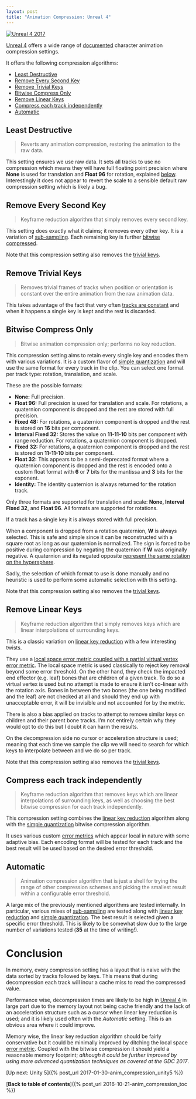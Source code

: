 ```yaml
---
layout: post
title: "Animation Compression: Unreal 4"
---
```

[![Unreal 4 2017](https://img.youtube.com/vi/WC6Xx_jLXmg/0.jpg)](https://www.youtube.com/watch?v=WC6Xx_jLXmg "Unrael 4 2017")

[Unreal 4](https://en.wikipedia.org/wiki/Unreal_Engine#Unreal_Engine_4) offers a wide range of [documented](https://docs.unrealengine.com/latest/INT/Engine/Animation/Sequences/) character animation compression settings.

It offers the following compression algorithms:
*   [Least Destructive](http://nfrechette.github.io/2017/01/11/anim_compression_unreal4/#least_destructive)
*   [Remove Every Second Key](http://nfrechette.github.io/2017/01/11/anim_compression_unreal4/#second_key)
*   [Remove Trivial Keys](http://nfrechette.github.io/2017/01/11/anim_compression_unreal4/#trivial_keys)
*   [Bitwise Compress Only](http://nfrechette.github.io/2017/01/11/anim_compression_unreal4/#bitwise_only)
*   [Remove Linear Keys](http://nfrechette.github.io/2017/01/11/anim_compression_unreal4/#remove_linear)
*   [Compress each track independently](http://nfrechette.github.io/2017/01/11/anim_compression_unreal4/#compress_independently)
*   [Automatic](http://nfrechette.github.io/2017/01/11/anim_compression_unreal4/#automatic_setting)

## Least Destructive
>  Reverts any animation compression, restoring the animation to the raw data.

This setting ensures we use raw data. It sets all tracks to use no compression which means they will have full floating point precision where **None** is used for translation and **Float 96** for rotation, explained [below](http://nfrechette.github.io/2017/01/11/anim_compression_unreal4/#bitwise_only). Interestingly it does not appear to revert the scale to a sensible default raw compression setting which is likely a bug.

## Remove Every Second Key
>  Keyframe reduction algorithm that simply removes every second key.

This setting does exactly what it claims; it removes every other key. It is a variation of [sub-sampling](http://nfrechette.github.io/2016/11/17/anim_compression_sub_sampling/). Each remaining key is further [bitwise compressed](http://nfrechette.github.io/2017/01/11/anim_compression_unreal4/#bitwise_only).

Note that this compression setting also removes the [trivial keys](http://nfrechette.github.io/2017/01/11/anim_compression_unreal4/#trivial_keys).

## Remove Trivial Keys
>  Removes trivial frames of tracks when position or orientation is constant over the entire animation from the raw animation data.

This takes advantage of the fact that very often [tracks are constant](http://nfrechette.github.io/2016/11/03/anim_compression_constant_tracks/) and when it happens a single key is kept and the rest is discarded.

## Bitwise Compress Only
>  Bitwise animation compression only; performs no key reduction.

This compression setting aims to retain every single key and encodes them with various variations. It is a custom flavor of [simple quantization](http://nfrechette.github.io/2016/11/15/anim_compression_quantization/) and will use the same format for every track in the clip. You can select one format per track type: rotation, translation, and scale.

These are the possible formats:
*   **None:** Full precision.
*   **Float 96:** Full precision is used for translation and scale. For rotations, a quaternion component is dropped and the rest are stored with full precision.
*   **Fixed 48:** For rotations, a quaternion component is dropped and the rest is stored on **16** bits per component.
*   **Interval Fixed 32:** Stores the value on **11-11-10** bits per component with range reduction. For rotations, a quaternion component is dropped.
*   **Fixed 32:** For rotations, a quaternion component is dropped and the rest is stored on **11-11-10** bits per component.
*   **Float 32:** This appears to be a semi-deprecated format where a quaternion component is dropped and the rest is encoded onto a custom float format with **6** or **7** bits for the mantissa and **3** bits for the exponent.
*   **Identity:** The identity quaternion is always returned for the rotation track.

Only three formats are supported for translation and scale: **None, Interval Fixed 32**, and **Float 96**. All formats are supported for rotations.

If a track has a single key it is always stored with full precision.

When a component is dropped from a rotation quaternion, **W** is always selected. This is safe and simple since it can be reconstructed with a square root as long as our quaternion is normalized. The sign is forced to be positive during compression by negating the quaternion if **W** was originally negative. A quaternion and its negated opposite [represent the same rotation on the hypersphere](https://en.wikipedia.org/wiki/Quaternions_and_spatial_rotation#The_hypersphere_of_rotations).

Sadly, the selection of which format to use is done manually and no heuristic is used to perform some automatic selection with this setting.

Note that this compression setting also removes the [trivial keys](http://nfrechette.github.io/2017/01/11/anim_compression_unreal4/#trivial_keys).

## Remove Linear Keys
>  Keyframe reduction algorithm that simply removes keys which are linear interpolations of surrounding keys.

This is a classic variation on [linear key reduction](http://nfrechette.github.io/2016/12/07/anim_compression_key_reduction/) with a few interesting twists.

They use a [local space error metric coupled with a partial virtual vertex error metric](http://nfrechette.github.io/2016/11/01/anim_compression_accuracy/). The local space metric is used classically to reject key removal beyond some error threshold. On the other hand, they check the impacted end effector (e.g. leaf) bones that are children of a given track. To do so a virtual vertex is used but no attempt is made to ensure it isn’t co-linear with the rotation axis. Bones in between the two bones (the one being modified and the leaf) are not checked at all and should they end up with unacceptable error, it will be invisible and not accounted for by the metric.

There is also a bias applied on tracks to attempt to remove similar keys on children and their parent bone tracks. I’m not entirely certain why they would opt to do this but I doubt it can harm the results.

On the decompression side no cursor or acceleration structure is used; meaning that each time we sample the clip we will need to search for which keys to interpolate between and we do so per track.

Note that this compression setting also removes the [trivial keys](http://nfrechette.github.io/2017/01/11/anim_compression_unreal4/#trivial_keys).

## Compress each track independently
>  Keyframe reduction algorithm that removes keys which are linear interpolations of surrounding keys, as well as choosing the best bitwise compression for each track independently.

This compression setting combines the [linear key reduction](http://nfrechette.github.io/2016/12/07/anim_compression_key_reduction/) algorithm along with the [simple quantization](http://nfrechette.github.io/2016/11/15/anim_compression_quantization/) bitwise compression algorithm.

It uses various custom [error metrics](http://nfrechette.github.io/2016/11/01/anim_compression_accuracy/) which appear local in nature with some adaptive bias. Each encoding format will be tested for each track and the best result will be used based on the desired error threshold.

## Automatic
>  Animation compression algorithm that is just a shell for trying the range of other compression schemes and picking the smallest result within a configurable error threshold.

A large mix of the previously mentioned algorithms are tested internally. In particular, various mixes of [sub-sampling](http://nfrechette.github.io/2016/11/17/anim_compression_sub_sampling/) are tested along with [linear key reduction](http://nfrechette.github.io/2016/12/07/anim_compression_key_reduction/) and [simple quantization](http://nfrechette.github.io/2016/11/15/anim_compression_quantization/). The best result is selected given a specific error threshold. This is likely to be somewhat slow due to the large number of variations tested (**35** at the time of writing!).

# Conclusion
In memory, every compression setting has a layout that is naive with the data sorted by tracks followed by keys. This means that during decompression each track will incur a cache miss to read the compressed value.

Performance wise, decompression times are likely to be high in [Unreal 4](https://en.wikipedia.org/wiki/Unreal_Engine#Unreal_Engine_4) in large part due to the memory layout not being cache friendly and the lack of an acceleration structure such as a cursor when linear key reduction is used; and it is likely used often with the *Automatic* setting. This is an obvious area where it could improve.

Memory wise, the linear key reduction algorithm should be fairly conservative but it could be minimally improved by ditching the local space [error metric](http://nfrechette.github.io/2016/11/01/anim_compression_accuracy/). Coupled with the bitwise compression it should yield a reasonable memory footprint; *although it could be further improved by using more advanced quantization techniques as covered at the GDC 2017*.

[Up next: Unity 5]({% post_url 2017-01-30-anim_compression_unity5 %})

[**Back to table of contents**]({% post_url 2016-10-21-anim_compression_toc %})
